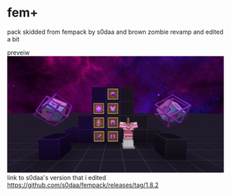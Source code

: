 # fem+
pack skidded from fempack by s0daa and brown zombie revamp and edited a bit

preveiw 
![](/preveiw.png)
link to s0daa's version that i edited https://github.com/s0daa/fempack/releases/tag/1.8.2 
